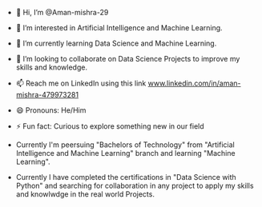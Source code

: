 - 👋 Hi, I’m @Aman-mishra-29
- 👀 I’m interested in Artificial Intelligence and Machine Learning.
- 🌱 I’m currently learning Data Science and Machine Learning.
- 💞️ I’m looking to collaborate on Data Science Projects to improve my skills and knowledge.
- 📫 Reach me on LinkedIn using this link www.linkedin.com/in/aman-mishra-479973281
- 😄 Pronouns: He/Him
- ⚡ Fun fact: Curious to explore something new in our field
 
- Currently I'm peersuing "Bachelors of Technology" from "Artificial Intelligence and Machine Learning" branch and learning "Machine Learning".
- Currently I have completed the certifications in "Data Science with Python" and searching for collaboration in any project to apply my skills and knowlwdge in the real world Projects.
